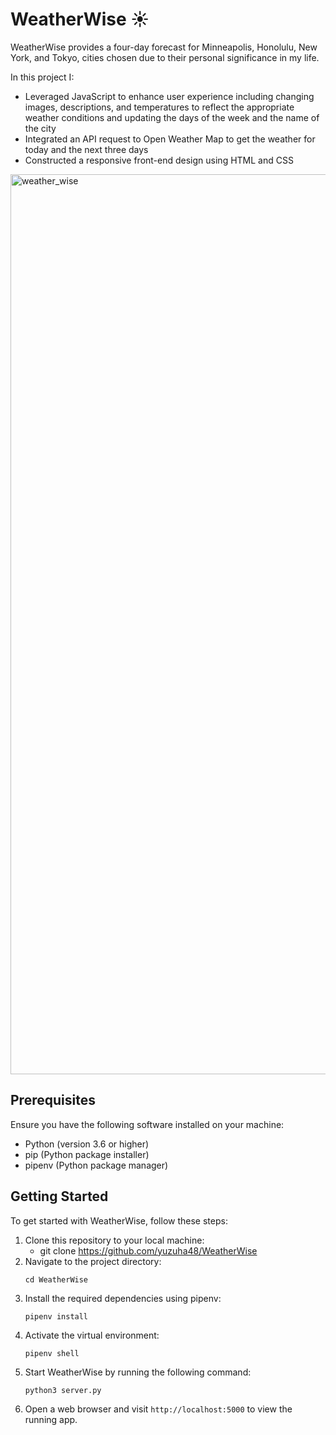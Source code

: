 # WeatherWise ☀️

WeatherWise provides a four-day forecast for Minneapolis, Honolulu, New York, and Tokyo, cities chosen due to their personal significance in my life. 

In this project I:

- Leveraged JavaScript to enhance user experience including changing images, descriptions, and temperatures to reflect the appropriate weather conditions and updating the days of the week and the name of the city
- Integrated an API request to Open Weather Map to get the weather for today and the next three days
- Constructed a responsive front-end design using HTML and CSS

<img width="1440" alt="weather_wise" src="https://github.com/yuzuha48/WeatherWise/assets/106595505/debd18e1-48ce-463c-be37-aa7e6cb85787">

## Prerequisites

Ensure you have the following software installed on your machine:
- Python (version 3.6 or higher)
- pip (Python package installer)
- pipenv (Python package manager)

## Getting Started 

To get started with WeatherWise, follow these steps: 
1. Clone this repository to your local machine:
   - git clone https://github.com/yuzuha48/WeatherWise
2. Navigate to the project directory:
   ```
   cd WeatherWise
   ```
3. Install the required dependencies using pipenv:
   ```
   pipenv install
   ```
4. Activate the virtual environment:
   ```
   pipenv shell
   ```
5. Start WeatherWise by running the following command:
     ```
     python3 server.py
     ```
6. Open a web browser and visit `http://localhost:5000` to view the running app. 
